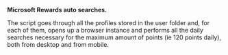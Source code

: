 **Microsoft Rewards auto searches.**

The script goes through all the profiles stored in the user folder and, for each of them, opens up a browser instance and performs all the daily searches necessary for the maximum amount of points (ie 120 points daily), both from desktop and from mobile.